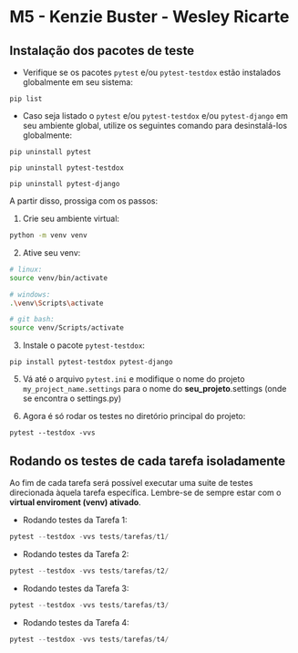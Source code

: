 # M5 - Kenzie Buster - Wesley Ricarte

## Instalação dos pacotes de teste

- Verifique se os pacotes `pytest` e/ou `pytest-testdox` estão instalados globalmente em seu sistema:
```shell
pip list
```
- Caso seja listado o `pytest` e/ou `pytest-testdox` e/ou `pytest-django` em seu ambiente global, utilize os seguintes comando para desinstalá-los globalmente:
```shell
pip uninstall pytest
```

```shell
pip uninstall pytest-testdox
```

```shell
pip uninstall pytest-django
```

A partir disso, prossiga com os passos:

1. Crie seu ambiente virtual:
```bash
python -m venv venv
```

2. Ative seu venv:
```bash
# linux:
source venv/bin/activate

# windows:
.\venv\Scripts\activate

# git bash:
source venv/Scripts/activate
```

3. Instale o pacote `pytest-testdox`:
```shell
pip install pytest-testdox pytest-django
```

5. Vá até o arquivo `pytest.ini` e modifique o nome do projeto `my_project_name.settings` para o nome do **seu_projeto**.settings (onde se encontra o settings.py)

4. Agora é só rodar os testes no diretório principal do projeto:
```shell
pytest --testdox -vvs
```



## Rodando os testes de cada tarefa isoladamente

Ao fim de cada tarefa será possível executar uma suite de testes direcionada àquela tarefa específica. Lembre-se de sempre estar com o **virtual enviroment (venv) ativado**.

- Rodando testes da Tarefa 1:
```python
pytest --testdox -vvs tests/tarefas/t1/
```

- Rodando testes da Tarefa 2:
```python
pytest --testdox -vvs tests/tarefas/t2/
```

- Rodando testes da Tarefa 3:
```python
pytest --testdox -vvs tests/tarefas/t3/
```

- Rodando testes da Tarefa 4:
```python
pytest --testdox -vvs tests/tarefas/t4/
```